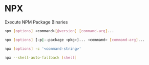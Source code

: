 # NPX

Execute NPM Package Binaries

```sh
npx [options] <command>[@version] [command-arg]...

npx [options] [-p|--package <pkg>]... <command> [command-arg]...

npx [options] -c '<command-string>'

npx --shell-auto-fallback [shell]
```
